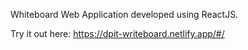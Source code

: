 Whiteboard Web Application developed using ReactJS.

Try it out here: https://dpit-writeboard.netlify.app/#/
